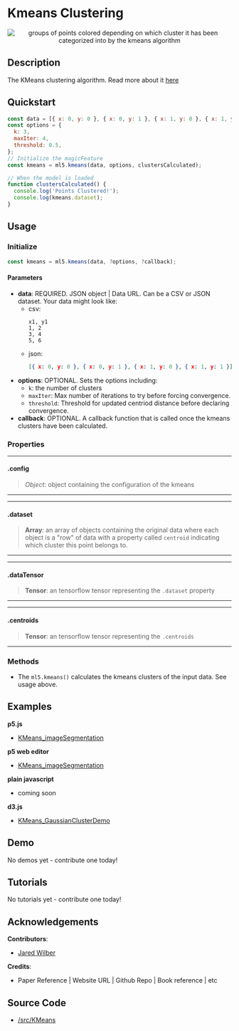 # Kmeans Clustering

<center>
    <img style="display:block; max-height:20rem" alt="groups of points colored depending on which cluster it has been categorized into by the kmeans algorithm" src="_media/reference__header-kmeans.png">
</center>


## Description

The KMeans clustering algorithm. Read more about it [here](https://en.wikipedia.org/wiki/K-means_clustering)

## Quickstart

```js
const data = [{ x: 0, y: 0 }, { x: 0, y: 1 }, { x: 1, y: 0 }, { x: 1, y: 1 }];
const options = {
  k: 3,
  maxIter: 4,
  threshold: 0.5,
};
// Initialize the magicFeature
const kmeans = ml5.kmeans(data, options, clustersCalculated);

// When the model is loaded
function clustersCalculated() {
  console.log('Points Clustered!');
  console.log(kmeans.dataset);
}

```


## Usage

### Initialize

```js
const kmeans = ml5.kmeans(data, ?options, ?callback);
```

#### Parameters
* **data**: REQUIRED. JSON object | Data URL. Can be a CSV or JSON dataset. Your data might look like:
  * csv:
    ```csv
    x1, y1
    1, 2
    3, 4
    5, 6
    ```
  * json:
    ```json
    [{ x: 0, y: 0 }, { x: 0, y: 1 }, { x: 1, y: 0 }, { x: 1, y: 1 }]
    ```
* **options**: OPTIONAL. Sets the options including:
  * `k`: the number of clusters
  * `maxIter`: Max number of iterations to try before forcing convergence.
  * `threshold`: Threshold for updated centriod distance before declaring convergence.
* **callback**: OPTIONAL. A callback function that is called once the kmeans clusters have been calculated.


### Properties


***
#### .config
> *Object*: object containing the configuration of the kmeans
***

***
#### .dataset
> **Array**: an array of objects containing the original data where each object is a "row" of data with a property called `centroid` indicating which cluster this point belongs to.
***
***
#### .dataTensor
> **Tensor**: an tensorflow tensor representing the `.dataset` property
***
***
#### .centroids
> **Tensor**: an tensorflow tensor representing the `.centroids`
***



### Methods


* The `ml5.kmeans()` calculates the kmeans clusters of the input data. See usage above.


## Examples

**p5.js**
* [KMeans_imageSegmentation](https://github.com/ml5js/ml5-library/tree/development/examples/p5js/KMeans/KMeans_imageSegmentation/)

**p5 web editor**
* [KMeans_imageSegmentation](https://editor.p5js.org/ml5/sketches/KMeans_imageSegmentation/)

**plain javascript**
* coming soon

**d3.js**
* [KMeans_GaussianClusterDemo](https://github.com/ml5js/ml5-library/tree/development/examples/d3/KMeans/KMeans_GaussianClusterDemo)

## Demo

No demos yet - contribute one today!

## Tutorials

No tutorials yet - contribute one today!


## Acknowledgements

**Contributors**:
  * [Jared Wilber](https://www.jwilber.me/)

**Credits**:
  * Paper Reference | Website URL | Github Repo | Book reference | etc

## Source Code

* [/src/KMeans](https://github.com/ml5js/ml5-library/tree/development/src/KMeans)
